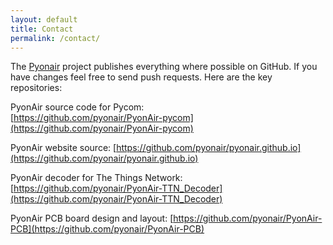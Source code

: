 ```yaml
---
layout: default
title: Contact
permalink: /contact/
---
```


The [Pyonair](https://github.com/pyonair) project publishes everything where possible on GitHub. If you have changes feel free to send push requests.
Here are the key repositories:

PyonAir source code for Pycom:  
[https://github.com/pyonair/PyonAir-pycom](https://github.com/pyonair/PyonAir-pycom)

PyonAir website source:
[https://github.com/pyonair/pyonair.github.io](https://github.com/pyonair/pyonair.github.io)

PyonAir decoder for The Things Network:
[https://github.com/pyonair/PyonAir-TTN_Decoder](https://github.com/pyonair/PyonAir-TTN_Decoder)

PyonAir PCB board design and layout:
[https://github.com/pyonair/PyonAir-PCB](https://github.com/pyonair/PyonAir-PCB)
